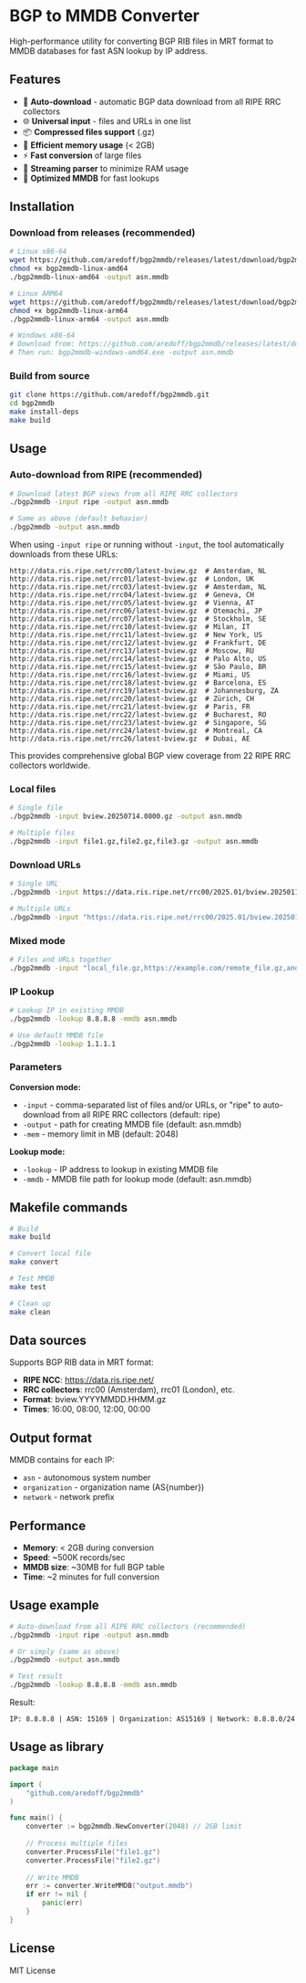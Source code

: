 # BGP to MMDB Converter

High-performance utility for converting BGP RIB files in MRT format to MMDB databases for fast ASN lookup by IP address.

## Features

- 🚀 **Auto-download** - automatic BGP data download from all RIPE RRC collectors
- 🌐 **Universal input** - files and URLs in one list
- 📦 **Compressed files support** (.gz)
- 💾 **Efficient memory usage** (< 2GB)
- ⚡ **Fast conversion** of large files
- 🔄 **Streaming parser** to minimize RAM usage
- 🎯 **Optimized MMDB** for fast lookups

## Installation

### Download from releases (recommended)

```bash
# Linux x86-64
wget https://github.com/aredoff/bgp2mmdb/releases/latest/download/bgp2mmdb-linux-amd64
chmod +x bgp2mmdb-linux-amd64
./bgp2mmdb-linux-amd64 -output asn.mmdb

# Linux ARM64
wget https://github.com/aredoff/bgp2mmdb/releases/latest/download/bgp2mmdb-linux-arm64
chmod +x bgp2mmdb-linux-arm64
./bgp2mmdb-linux-arm64 -output asn.mmdb

# Windows x86-64
# Download from: https://github.com/aredoff/bgp2mmdb/releases/latest/download/bgp2mmdb-windows-amd64.exe
# Then run: bgp2mmdb-windows-amd64.exe -output asn.mmdb
```

### Build from source

```bash
git clone https://github.com/aredoff/bgp2mmdb.git
cd bgp2mmdb
make install-deps
make build
```

## Usage

### Auto-download from RIPE (recommended)

```bash
# Download latest BGP views from all RIPE RRC collectors
./bgp2mmdb -input ripe -output asn.mmdb

# Same as above (default behavior)
./bgp2mmdb -output asn.mmdb
```

When using `-input ripe` or running without `-input`, the tool automatically downloads from these URLs:
```
http://data.ris.ripe.net/rrc00/latest-bview.gz  # Amsterdam, NL
http://data.ris.ripe.net/rrc01/latest-bview.gz  # London, UK
http://data.ris.ripe.net/rrc03/latest-bview.gz  # Amsterdam, NL
http://data.ris.ripe.net/rrc04/latest-bview.gz  # Geneva, CH
http://data.ris.ripe.net/rrc05/latest-bview.gz  # Vienna, AT
http://data.ris.ripe.net/rrc06/latest-bview.gz  # Otemachi, JP
http://data.ris.ripe.net/rrc07/latest-bview.gz  # Stockholm, SE
http://data.ris.ripe.net/rrc10/latest-bview.gz  # Milan, IT
http://data.ris.ripe.net/rrc11/latest-bview.gz  # New York, US
http://data.ris.ripe.net/rrc12/latest-bview.gz  # Frankfurt, DE
http://data.ris.ripe.net/rrc13/latest-bview.gz  # Moscow, RU
http://data.ris.ripe.net/rrc14/latest-bview.gz  # Palo Alto, US
http://data.ris.ripe.net/rrc15/latest-bview.gz  # São Paulo, BR
http://data.ris.ripe.net/rrc16/latest-bview.gz  # Miami, US
http://data.ris.ripe.net/rrc18/latest-bview.gz  # Barcelona, ES
http://data.ris.ripe.net/rrc19/latest-bview.gz  # Johannesburg, ZA
http://data.ris.ripe.net/rrc20/latest-bview.gz  # Zürich, CH
http://data.ris.ripe.net/rrc21/latest-bview.gz  # Paris, FR
http://data.ris.ripe.net/rrc22/latest-bview.gz  # Bucharest, RO
http://data.ris.ripe.net/rrc23/latest-bview.gz  # Singapore, SG
http://data.ris.ripe.net/rrc24/latest-bview.gz  # Montreal, CA
http://data.ris.ripe.net/rrc26/latest-bview.gz  # Dubai, AE
```

This provides comprehensive global BGP view coverage from 22 RIPE RRC collectors worldwide.

### Local files

```bash
# Single file
./bgp2mmdb -input bview.20250714.0800.gz -output asn.mmdb

# Multiple files
./bgp2mmdb -input file1.gz,file2.gz,file3.gz -output asn.mmdb
```

### Download URLs

```bash
# Single URL
./bgp2mmdb -input https://data.ris.ripe.net/rrc00/2025.01/bview.20250114.0800.gz -output asn.mmdb

# Multiple URLs
./bgp2mmdb -input "https://data.ris.ripe.net/rrc00/2025.01/bview.20250114.0800.gz,https://data.ris.ripe.net/rrc01/2025.01/bview.20250114.0800.gz" -output asn.mmdb
```

### Mixed mode

```bash
# Files and URLs together
./bgp2mmdb -input "local_file.gz,https://example.com/remote_file.gz,another_local.gz" -output asn.mmdb
```

### IP Lookup

```bash
# Lookup IP in existing MMDB
./bgp2mmdb -lookup 8.8.8.8 -mmdb asn.mmdb

# Use default MMDB file
./bgp2mmdb -lookup 1.1.1.1
```

### Parameters

**Conversion mode:**
- `-input` - comma-separated list of files and/or URLs, or "ripe" to auto-download from all RIPE RRC collectors (default: ripe)
- `-output` - path for creating MMDB file (default: asn.mmdb)
- `-mem` - memory limit in MB (default: 2048)

**Lookup mode:**
- `-lookup` - IP address to lookup in existing MMDB file
- `-mmdb` - MMDB file path for lookup mode (default: asn.mmdb)

## Makefile commands

```bash
# Build
make build

# Convert local file
make convert

# Test MMDB
make test

# Clean up
make clean
```

## Data sources

Supports BGP RIB data in MRT format:
- **RIPE NCC**: https://data.ris.ripe.net/
- **RRC collectors**: rrc00 (Amsterdam), rrc01 (London), etc.
- **Format**: bview.YYYYMMDD.HHMM.gz
- **Times**: 16:00, 08:00, 12:00, 00:00

## Output format

MMDB contains for each IP:
- `asn` - autonomous system number
- `organization` - organization name (AS{number})
- `network` - network prefix

## Performance

- **Memory**: < 2GB during conversion
- **Speed**: ~500K records/sec
- **MMDB size**: ~30MB for full BGP table
- **Time**: ~2 minutes for full conversion

## Usage example

```bash
# Auto-download from all RIPE RRC collectors (recommended)
./bgp2mmdb -input ripe -output asn.mmdb

# Or simply (same as above)
./bgp2mmdb -output asn.mmdb

# Test result
./bgp2mmdb -lookup 8.8.8.8 -mmdb asn.mmdb
```

Result:
```
IP: 8.8.8.8 | ASN: 15169 | Organization: AS15169 | Network: 8.8.8.0/24
```

## Usage as library

```go
package main

import (
    "github.com/aredoff/bgp2mmdb"
)

func main() {
    converter := bgp2mmdb.NewConverter(2048) // 2GB limit
    
    // Process multiple files
    converter.ProcessFile("file1.gz")
    converter.ProcessFile("file2.gz")
    
    // Write MMDB
    err := converter.WriteMMDB("output.mmdb")
    if err != nil {
        panic(err)
    }
}
```

## License

MIT License 